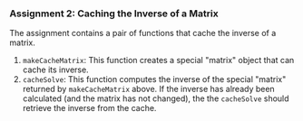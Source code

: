 ### Assignment 2: Caching the Inverse of a Matrix

The assignment contains a pair of functions that cache the inverse
of a matrix.

1.	`makeCacheMatrix`: This function creates a special "matrix"
	object that can cache its inverse.
2.	`cacheSolve`: This function computes the inverse of the
	special "matrix" returned by `makeCacheMatrix` above. If the
	inverse has already been calculated (and the matrix has not
	changed), the the `cacheSolve` should retrieve the inverse
	from the cache.
